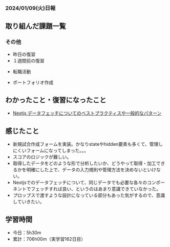### 2024/01/09(火)日報
## 取り組んだ課題一覧

### その他
<!-- - ブログ執筆
  - [【React】簡単なお絵かきアプリでState内のオブジェクト更新について学ぶ](https://zenn.dev/jinku/articles/93c98d547f7695) -->
- 昨日の復習
- １週間前の復習
<!-- - ポートフォリオサイトの作成
  - NotionAPiを使ってブログ記事を取得する -->
- 転職活動
<!-- - Pythonの学習
  - Progate -->
- ポートフォリオ作成

## わかったこと・復習になったこと
  - [Nextjs データフェッチについてのベストプラクティスや一般的なパターン](https://www.notion.so/Nextjs-275089b27e424439b8c81a9948c29d08?pvs=4)

<!-- ## 次やること
- Reactの理解を深める -->

## 感じたこと
- 新規試合作成フォームを実装。かなりstateやhidden要素も多くて、管理しにくいフォームになってしまった。。。
- スコアのロジックが難しい。
- 取得したデータをどのような形で分析したいか、どうやって取得・加工できるかを明確にした上で、データの入力規則や管理方法を決めないといけない。
- Nextjsでのデータフェッチについて、同じデータでも必要な各々のコンポーネントでフェッチすれば良い、というのはあまり意識できていなかった。
- プロップスで渡すような設計になっている部分もあった気がするので、意識していきたい。

## 学習時間
- 今日：5h30m
- 累計：706h00m（実学習162日目）